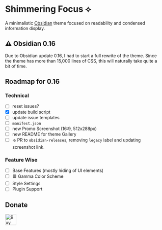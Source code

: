 # Shimmering Focus ⟡

A minimalistic [Obsidian](https://obsidian.md/) theme focused on readability and condensed information display.

## ⚠️ Obsidian 0.16

Due to Obsidian update 0.16, I had to start a full rewrite of the theme. Since the theme has more than 15,000 lines of CSS, this will naturally take quite a bit of time.

## Roadmap for 0.16

### Technical
- [ ] reset issues?
- [x] update build script
- [ ] update issue templates
- [ ] `manifest.json`
- [ ] new Promo Screenshot (16:9, 512x288px)
- [ ] new README for theme Gallery
- [ ] ❇️ PR to `obsidian-releases`, removing `legacy` label and updating screenshot link.

### Feature Wise
- [ ] Base Features (mostly hiding of UI elements)
- [ ] 🟪 Gamma Color Scheme
- [ ] Style Settings
- [ ] Plugin Support

## Donate
<a href='https://ko-fi.com/Y8Y86SQ91' target='_blank'><img height='36' style='border:0px;height:36px;' src='https://cdn.ko-fi.com/cdn/kofi1.png?v=3' border='0' alt='Buy Me a Coffee at ko-fi.com' /></a>
